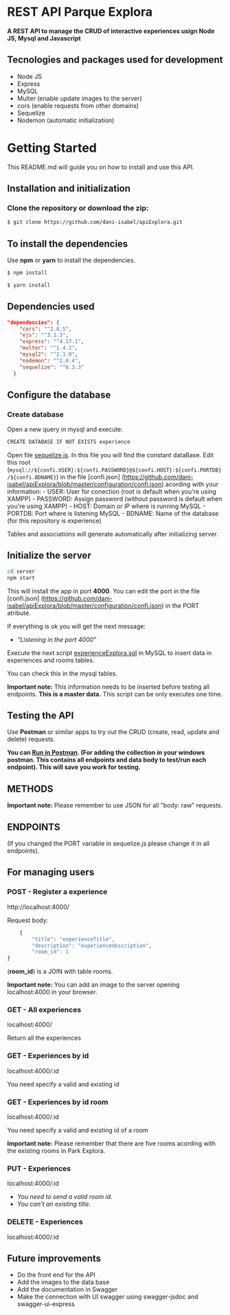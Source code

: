 # REST API Parque Explora

**A REST API to manage the CRUD of interactive experiences usign Node JS, Mysql and Javascript**

## Tecnologies and packages used for development

- Node JS
- Express
- MySQL
- Multer (enable update images to the server)
- cors (enable requests from other domains)
- Sequelize
- Nodemon (automatic initialization)

# Getting Started

This README.md will guide you on how to install and use this API.

## Installation and initialization

### Clone the repository or download the zip:

```bash
$ git clone https://github.com/dani-isabel/apiExplora.git
```
## To install the dependencies

Use **npm** or **yarn** to install the dependencies.

```bash
$ npm install
```

```bash
$ yarn install
```

## Dependencies used

```json
"dependencies": {
    "cors": "^2.8.5",
    "ejs": "^3.1.3",
    "express": "^4.17.1",
    "multer": "^1.4.2",
    "mysql2": "^2.1.0",
    "nodemon": "^2.0.4",
    "sequelize": "^6.3.3"
  }
```
## Configure the database

### Create database

Open a new query in mysql and execute:

```bash
CREATE DATABASE IF NOT EXISTS experience
```

Open file [sequelize.js](https://github.com/dani-isabel/apiExplora/blob/master/configuration/sequelize.js). In this file you will find the constant dataBase. Edit this root (`mysql://${confi.USER}:${confi.PASSWORD}@${confi.HOST}:${confi.PORTDB}/${confi.BDNAME}`) in the file [confi.json] (https://github.com/dani-isabel/apiExplora/blob/master/configuration/confi.json) acording with your information:
    - USER: User for conection (root is default when you're using XAMPP)
    - PASSWORD: Assign password (without password is default when you're using XAMPP)
    - HOST: Domain or IP where is running MySQL
    - PORTDB: Port where is listening MySQL
    - BDNAME: Name of the database (for this repository is experience)

Tables and associations will generate automatically after initializing server.

## Initialize the server

```bash
cd server
npm start
```

This will install the app in port **4000**. You can edit the port in the file [confi.json] (https://github.com/dani-isabel/apiExplora/blob/master/configuration/confi.json) in the PORT atribute.

If everything is ok you will get the next message:

- _"Listening in the port 4000"_

Execute the next script [experienceExplora.sql](https://github.com/dani-isabel/apiExplora/blob/master/experienceExplora.sql) in MySQL to insert data in experiences and rooms tables.

You can check this in the mysql tables.

**Important note:** This information needs to be inserted before testing all endpoints. **This is a master data.**
This script can be only executes one time. 

## Testing the API

Use **Postman** or similar apps to try out the CRUD (create, read, update and delete) requests.

**You can [Run in Postman](https://www.getpostman.com/collections/e8a53b0380cd4d431d36). (For adding the collection in your windows postman. This contains all endpoints and data body to test/run each endpoint). This will save you work for testing.**

## METHODS

**Important note:** Please remember to use JSON for all "body: raw" requests.

## ENDPOINTS

(If you changed the PORT variable in sequelize.js please change it in all endpoints).

## For managing users

### POST - Register a experience

http://localhost:4000/

Request body:

```js
    {
        "title": "experienceTitle",
        "description": "experiencedescription",
        "room_id": 1
}
```
(**room_id**) is a JOIN with table rooms.

**Important note:** You can add an image to the server opening localhost:4000 in your browser.

### GET - All experiences

localhost:4000/

Return all the experiences

### GET - Experiences by id

localhost:4000/:id

You need specify a valid and existing id

### GET - Experiences by id room

localhost:4000/:id

You need specify a valid and existing id of a room

**Important note:** Please remember that there are five rooms acording with the existing rooms in Park Explora.

### PUT - Experiences

localhost:4000/:id

- _You need to send a valid room id_.
- _You can't an existing title_.

### DELETE - Experiences

localhost:4000/:id

## Future improvements

- Do the front end for the API
- Add the images to the data base
- Add the documentation in Swagger
- Make the connection with UI swagger using swagger-jsdoc and swagger-ui-express



